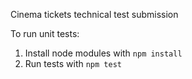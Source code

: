 Cinema tickets technical test submission

To run unit tests:

1. Install node modules with `npm install`
2. Run tests with `npm test`
